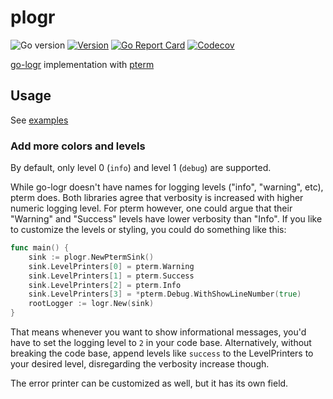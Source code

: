 
# plogr

![Go version](https://img.shields.io/github/go-mod/go-version/ccremer/plogr)
[![Version](https://img.shields.io/github/v/release/ccremer/plogr)][releases]
[![Go Report Card](https://goreportcard.com/badge/github.com/ccremer/plogr)][goreport]
[![Codecov](https://img.shields.io/codecov/c/github/ccremer/plogr?token=DB62QRSU2D)][codecov]

[go-logr](https://github.com/go-logr/logr) implementation with [pterm](https://github.com/pterm/pterm)

## Usage

See [examples](./examples/example_test.go)

### Add more colors and levels

By default, only level 0 (`info`) and level 1 (`debug`) are supported.

While go-logr doesn't have names for logging levels ("info", "warning", etc), pterm does.
Both libraries agree that verbosity is increased with higher numeric logging level.
For pterm however, one could argue that their "Warning" and "Success" levels have lower verbosity than "Info".
If you like to customize the levels or styling, you could do something like this:

```go
func main() {
    sink := plogr.NewPtermSink()
    sink.LevelPrinters[0] = pterm.Warning
    sink.LevelPrinters[1] = pterm.Success
    sink.LevelPrinters[2] = pterm.Info
    sink.LevelPrinters[3] = *pterm.Debug.WithShowLineNumber(true)
    rootLogger := logr.New(sink)
}
```

That means whenever you want to show informational messages, you'd have to set the logging level to `2` in your code base.
Alternatively, without breaking the code base, append levels like `success` to the LevelPrinters to your desired level, disregarding the verbosity increase though.

The error printer can be customized as well, but it has its own field.

[releases]: https://github.com/ccremer/plogr/releases
[codecov]: https://app.codecov.io/gh/ccremer/plogr
[goreport]: https://goreportcard.com/report/github.com/ccremer/plogr
